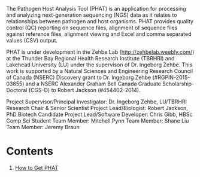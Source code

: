 The Pathogen Host Analysis Tool (PHAT) is an application for processing and analyzing next-generation sequencing (NGS) data as it relates to relationships between pathogen and host organisms. PHAT provides quality control (QC) reporting on sequence files, alignment of sequence files against reference files, alignment viewing and Excel and comma separated values (CSV) output.

PHAT is under development in the Zehbe Lab (http://zehbelab.weebly.com/) at the Thunder Bay Regional Health Research Institute (TBRHRI) and Lakehead University (LU) under the supervison of Dr. Ingeborg Zehbe. This work is supported by a Natural Sciences and Engineering Research Council of Canada (NSERC) Discovery grant to Dr. Ingeborg Zehbe (#RGPIN-2015-03855) and a NSERC Alexander Graham Bell Canada Graduate Scholarship-Doctoral (CGS-D) to Robert Jackson (#454402-2014).

Project Supervisor/Principal Investigator: Dr. Ingeborg Zehbe, LU/TBRHRI Research Chair & Senior Scientist
Project Lead/Biologist: Robert Jackson, PhD Biotech Candidate
Project Lead/Software Developer: Chris Gibb, HBSc Comp Sci Student
Team Member: Mitchell Pynn
Team Member: Shane Liu
Team Member: Jeremy Braun

# Contents
1. [How to Get PHAT](https://chgibb.github.io/docs/latest/howToGetPHAT)